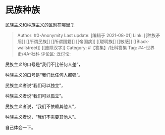 # 民族种族
[民族主义和种族主义的区别在哪里？](https://www.zhihu.com/question/24102030/answer/2032500002)

> Author: #0-Anonymity
> Last update: [编辑于 2021-08-01]
> Link: [[种族矛盾]] [[所谓民族]] [[所谓国籍]] [[帝国病]] [[聪明族]] [[敏感]] [[Black-wallstreet]] [[废除汉字]]
> Category: #【答集】/社科答集
> Tag: #4-世界史/4A-社科
> 评论区:
> 泛讨论:

民族主义的口号是“我们不比任何人差”，

种族主义的口号是“我们比任何人都强”。

民族主义者说“我们可以独立”，

种族主义者说“我们可以孤立”。

民族主义者说，“我们不依赖其他人”，

种族主义者说，“我们不需要其他人”。

自己体会一下。
